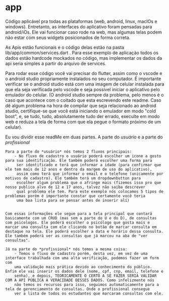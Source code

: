 # app

Código aplicável pra todas as plataformas (web, android, linux, macIOs e windows). Entretanto, as interfaces do aplicativo foram pensadas para android/iOs. Ele vai funcionar caso rode na web, mas algumas telas podem não estar com seus widgets posicionados de forma correta.

As Apis estão funcionais e o código delas estão na pasta lib/app/common/services.dart . Para esse exemplo de aplicação todos os dados estão
hardcode mockados no código, mas implementar os dados da api seria simples a partir do arquivo de services.

Para rodar esse código você vai precisar do flutter, assim como o vscode e o android studio propriamente instalados no seu computador. É importante verificar se o android studio está com uma imagem de celular instalada para que ela seja verificada pelo vscode e seja possível iniciar o aplicativo pelo emulador do celular. (O android studio sempre da problema, pelo menos é o caso que acontece com o coitado que esta escrevendo este readme. Caso dê algum problema na hora de compilar que seja relacionado ao android studio, certifique-se que você está iniciando o emulador em modo "cold boot", e, se tudo, tudo, absolutamente tudo der errado, execulte em modo web e reduza a tela de forma com que ela pegue o formato próximo de um celular).

Eu vou dividir esse readMe em duas partes. A parte do *usuário* e a parte do *profissional*

    Para a parte do *usuário* nós temos 2 fluxos principais:
        - No fluxo de cadastro o usuário poderá escolher um icone a gosto para sua identificação. Ele também poderá escolher uma forma para
         ser identificado e terá que informar a idade (para confirmar que ele tem mais de 12 anos e dentro da margem de uso do aplicativo), 
         assim como terá que informar o email e o telefone (unicamente por motivos de cadastro). Ele também terá um dropdownbutton para 
         escolher algum problema que o afringe mais (fizemos isso pro que nosso publico alvo de 12 e 17 anos, talvez não saiba descrever 
         qual problema ele tem. Para este exemplo nós colocamos 5 tipos de problemas porém é importante constar que certamente você teria 
         uma boa lista para se pensar antes de inserir alí)


    Com essas informações ele segue para a tela principal que contará basicamente com um CRUD (mas sem a parte do U e do D), de consultas 
    com psicologos. Ele poderá escolher o psicólogo que gosta mais e marcar uma consulta com ele clicando no botão de marcar consulta em 
    destaque na tela. Ele poderá escolher a data e horário dessa consulta. Ele também poderá ver as consultas que já marcou na aba de "ver 
    consultas".

    Já na parte do *profissional* nós temos a mesma coisa:
        - Temos o fluxo de cadastro porém, desta vez, em vez de uma interface trabalhada com uma alta verificação, podemos fazer um form com 
        uma validação mais prática devido ao conhecimento do público. Enfim ele vai inserir os dados dele (nome, cpf, cnp, email, telefone e 
        senha), e depois, TEORICAMENTE O CERTO A SE FAZER SERIA VALIDAR COM A API PÚBLICA A VERACIDADE DESSES DADOS. Como infelizmente nós 
        não temos os recursos para isso, seguimos automaticamente para a tela de gerenciamento de consultas. Onde o profissional consegue 
        ver a lista de todos os estudantes que marcaram consultas com ele.
        
